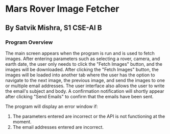 # Mars Rover Image Fetcher
## By Satvik Mishra, S1 CSE-AI B
### Program Overview

The main screen appears when the program is run and is used to fetch images. After entering parameters such as selecting a rover, camera, and earth date, the user only needs to click the "Fetch Images" button, and the images will be downloaded. After clicking the "Fetch Images" button, the images will be loaded into another tab where the user has the option to navigate to the next image, the previous image, and send the images to one or multiple email addresses. The user interface also allows the user to write the email's subject and body. A confirmation notification will shortly appear after clicking "Send Emails" to confirm that the emails have been sent.

The program will display an error window if:

1. The parameters entered are incorrect or the API is not functioning at the moment.
2. The email addresses entered are incorrect.